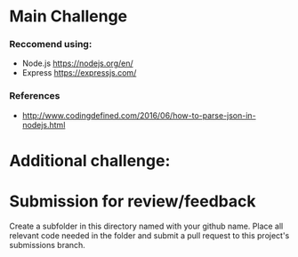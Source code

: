 # Main Challenge






### Reccomend using:
* Node.js https://nodejs.org/en/
* Express https://expressjs.com/

### References
* http://www.codingdefined.com/2016/06/how-to-parse-json-in-nodejs.html



# Additional challenge:


# Submission for review/feedback

Create a subfolder in this directory named with your github name. Place all relevant code needed in the folder and submit a pull request to this project's submissions branch.
